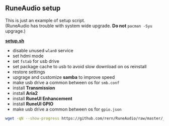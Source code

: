 RuneAudio setup
---

This is just an example of setup script.  
(RuneAudio has trouble with system wide upgrade. **Do not** `pacman -Syu` upgrage.)  

[**setup.sh**](https://github.com/rern/RuneAudio/blob/master/_settings/setup.sh)  
- disable unused `wlan0` service
- set hdmi mode
- set `fstab` for usb drive
- set package cache to usb to avoid slow download on os reinstall
- restore settings
- upgrage and customize **samba** to improve speed
- make usb drive a common between os for `smb.conf`
- install **Transmission**
- install **Aria2**
- install **RuneUI Enhancement**
- install **RuneUI GPIO**
- make usb drive a common between os for `gpio.json`
```sh
wget -qN --show-progress https://github.com/rern/RuneAudio/raw/master/_settings/setup.sh; chmod +x setup.sh; ./setup.sh
```
